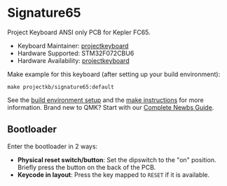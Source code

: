 # Signature65

Project Keyboard ANSI only PCB for Kepler FC65. 

* Keyboard Maintainer: [projectkeyboard](https://github.com/projectkeyboard)
* Hardware Supported: STM32F072CBU6
* Hardware Availability: [projectkeyboard](https://store.projectkeyboard.com/)

Make example for this keyboard (after setting up your build environment):

    make projectkb/signature65:default

See the [build environment setup](https://docs.qmk.fm/#/getting_started_build_tools) and the [make instructions](https://docs.qmk.fm/#/getting_started_make_guide) for more information. Brand new to QMK? Start with our [Complete Newbs Guide](https://docs.qmk.fm/#/newbs).

## Bootloader

Enter the bootloader in 2 ways:

* **Physical reset switch/button**: Set the dipswitch to the "on" position. Briefly press the button on the back of the PCB. 
* **Keycode in layout**: Press the key mapped to `RESET` if it is available.
